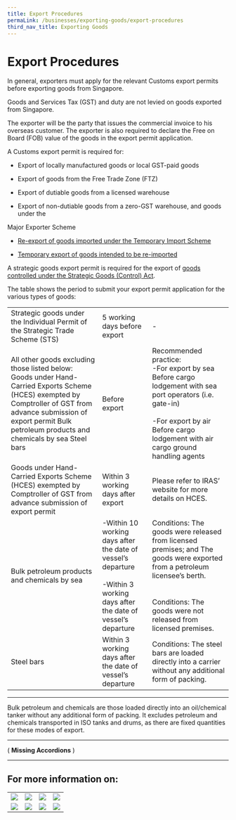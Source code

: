 ```yaml
---
title: Export Procedures
permaLink: /businesses/exporting-goods/export-procedures
third_nav_title: Exporting Goods
---
```


# Export Procedures

In general, exporters must apply for the relevant Customs export permits before exporting goods from Singapore.

Goods and Services Tax (GST) and duty are not levied on goods exported from Singapore.

The exporter will be the party that issues the commercial invoice to his overseas customer. The exporter is also required to declare the Free on Board (FOB) value of the goods in the export permit application.

A Customs export permit is required for:

-   Export of locally manufactured goods or local GST-paid goods
    
-   Export of goods from the Free Trade Zone (FTZ)
    
-   Export of dutiable goods from a licensed warehouse
    
-   Export of non-dutiable goods from a zero-GST warehouse, and goods under the
    

Major Exporter Scheme

-   [Re-export of goods imported under the Temporary Import Scheme](https://www.customs.gov.sg/businesses/importing-goods/temporary-import-scheme)
    
-   [Temporary export of goods intended to be re-imported](https://www.customs.gov.sg/businesses/importing-goods/temporary-import-scheme)
    

A strategic goods export permit is required for the export of [goods controlled under the Strategic Goods (Control) Act](https://www.customs.gov.sg/businesses/strategic-goods-control/strategic-goods-control-list).

The table shows the period to submit your export permit application for the various types of goods:


|                           |                             |                                                                                                                                                                                                         |
|---------------------------------------------------------------------------------------------------------------------------------------------------------------------------------------------------------------------------------|---------------------------------------------------------------------------------------------------------------------------|---------------------------------------------------------------------------------------------------------------------------------------------------------------------------------------------------------|
| Strategic goods under the Individual Permit of the Strategic Trade Scheme \(STS\)                                                                                                                                               | 5 working days before export                                                                                              | \-                                                                                                                                                                                                      |
| All other goods excluding those listed below: Goods under Hand\-Carried Exports Scheme \(HCES\) exempted by Comptroller of GST from advance submission of export permit Bulk petroleum products and chemicals by sea Steel bars | Before export                                                                                                             | Recommended practice: <br>-For export by sea<br>Before cargo lodgement with sea port operators \(i\.e\. gate\-in\)<br> <br>-For export by air        <br>Before cargo lodgement with air cargo ground handling agents |
| Goods under Hand\-Carried Exports Scheme \(HCES\) exempted by Comptroller of GST from advance submission of export permit                                                                                                       | Within 3 working days after export                                                                                        | Please refer to IRAS’ website for more details on HCES\.                                                                                                                                                |
| Bulk petroleum products and chemicals by sea                                                                                                                                                                               | -Within 10 working days after the date of vessel’s departure <br><br>-Within 3 working days after the date of vessel’s departure | Conditions: The goods were released from licensed premises; and The goods were exported from a petroleum licensee’s berth\. <br><br><br>Conditions: The goods were not released from licensed premises\.           |
| Steel bars                                                                                                                                                                                                                      | Within 3 working days after the date of vessel’s departure                                                                | Conditions: The steel bars are loaded directly into a carrier without any additional form of packing\.                                                                                                  |


***
Bulk petroleum and chemicals are those loaded directly into an oil/chemical tanker without any additional form of packing. It excludes petroleum and chemicals transported in ISO tanks and drums, as there are fixed quantities for these modes of export.
***
( **Missing Accordions** )
***

## For more information on:


|   |   |   |   |
|---|---|---|---|
|[ ![](https://lh6.googleusercontent.com/AjI0XS_kJqOX7OzNX5he7bFzcjeOrm1kspQgXDC4yhHfL-b5KLUPPvgWQ1Pp39I62wVU2xbuCO2-81U8h8EbSbVawhzNI0NA3UPFBVO4jpGg-4UfvKyZOUMMXj2fwLsUm6RmEEtEhx48uPWR3Q)](https://singapore-customs-staging.netlify.com/businesses/02c1-exporting-hand-carried-commercial-goods) |[ ![](https://lh6.googleusercontent.com/iEcwPp8Wd_uhQTOILXNaEnVDkVj5Jek9Mx04IRsJD89fqz9pqnGS-rO0P3pJ07ULbeTI8-p_mS7NYl-UAPK6vLO7FiclsaqC-P8dnLJoiJ8VXMVeByJ-j8FjHFdkm_0mSmBXle7OSL1uRAnM6Q)](https://singapore-customs-staging.netlify.com/businesses/02c2-types-of-export-permits)  |[ ![](https://lh4.googleusercontent.com/4-CuQIbaiUnIPhw_Fe3lpAey-7Mpl2n4hQT19pVqgRRTJTiPKY1EUxefcha2lSFVEtN_XxyLNBoWyT68_yPT6hZgf0W_DOKK3ea_vCsNnGBNSqGRt6RCreNqJeZFM44KlxZ9bo8f0wKk4axoMA)](https://singapore-customs-staging.netlify.com/businesses/02c4-permit-amendments-and-cancellation)  |[ ![](https://lh6.googleusercontent.com/ljaZ3DpcQ2ePt9RwmbmEnOL7yQvLUx0yLQpEpRyATGRNomd2Mx8S79BEeT3qTZN2oSi2utxrsJ01DZMZX6impNS8z_dhUG5uV8YuetFyAtaWlFm1nwTh8x2f8gZ-x2kd8YjV28pbBYOgXTGLKA)](https://singapore-customs-staging.netlify.com/businesses/02c3-permit-validity-and-error-messages)  |
|[ ![](https://lh6.googleusercontent.com/tbAC1f8yIkE7WBKOjz6CfTN7FZfkNBM4DKzx5Uw3mVSjI76bwpPHxGT78v2SRx-YnafnzIUh12YpZCRVIVJhQIPvUriVLfZ1CUThsNoO89yFFPpGKriowXsd9w2KKsLsdPtXvPUxGA_bB0J7mg)](https://singapore-customs-staging.netlify.com/businesses/02c6-exporting-pets)  |[ ![](https://lh5.googleusercontent.com/h89OU6AstZVOyadkiz02yAjgQOITeWUx45AN_O6sdAHUt8UjN5pI6ELP3srtQDoRIYnkibhXMsDxkH6oorn7kQ9O_pq_H241A4K2dpVs3sVWVMItAgB_R8aP0wwPG17Sg5aaAZ3cr7Bg2N1n_A)]()  |[  ![](https://lh3.googleusercontent.com/usGrUamoNy26omG9rKWTudkArg33PRxD3fIPB2g0fTKEJ035V4xEiOwxnB9JbhzOcCDzl_kWCz3vrTDpLKhJ887N-o-rKBjzsfE-faS0rSc3oUxPmWRXduUqGQx4D4gPK3vWRELZiaX7NSnHsg)](https://singapore-customs-staging.netlify.com/businesses/02c5-exporting-trade-samples) |[![](https://lh6.googleusercontent.com/95ozKiQPxy-7g5qDYtJ36QzlSMJ1skBINK35VlpMTjtU5gb0Ic6LCRF-ud8Sm9bBJWtp17-XBz0R5cvQ4n9fBbvkX-eepymaCt9L_DPW86aXR1Z9wfoa2URi40ntA0U_aFkFaUyr-pSlzECIbA)](https://singapore-customs-staging.netlify.com/businesses/02c7-supply-of-air-sea-stores)  |
  

